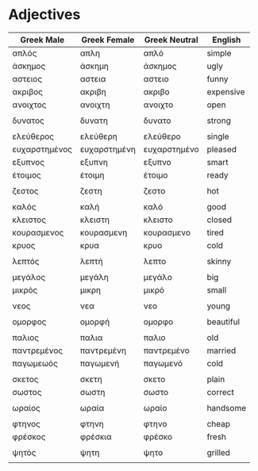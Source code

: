 # Adjectives

| Greek Male | Greek Female | Greek Neutral | English |
|--|--|--|--|
| απλός | απλη | απλό | simple |
| άσκημος | άσκημη | άσκημος | ugly |
| αστειος | αστεια | αστειο | funny |
| ακριβος | ακριβη | ακριβο | expensive |
| ανοιχτος | ανοιχτη | ανοιχτο | open |
|  |  |  |  |
| δυνατος | δυνατη | δυνατο | strong |
|  |  |  |  |
| ελεύθερος | ελεύθερη | ελεύθερο | single |
| ευχαρστημένος | ευχαρστημένη | ευχαρστημένο | pleased |
| εξυπνος | εξυπνη | εξυπνο | smart |
| έτοιμος | έτοιμη | έτοιμο | ready |
|  |  |  |  |
| ζεστος | ζεστη | ζεστο | hot |
|  |  |  |  |
| καλός | καλή | καλό | good |
| κλειστος | κλειστη | κλειστο | closed |
| κουρασμενος | κουρασμενη | κουρασμενο | tired |
| κρυος | κρυα | κρυο | cold |
|  |  |  |  |
| λεπτός | λεπτή | λεπτο | skinny |
|  |  |  |  |
| μεγάλος | μεγάλη | μεγάλο | big |
| μικρός | μικρη | μικρό | small |
|  |  |  |  |
| νεος | νεα | νεο | young |
|  |  |  |  |
| ομορφος | ομορφή | ομορφο | beautiful |
|  |  |  |  |
| παλιος | παλια | παλιο | old |
| παντρεμένος | παντρεμένη | παντρεμένο | married |
| παγωμεωός | παγωμενή | παγωμενό | cold |
|  |  |  |  |
| σκετος | σκετη | σκετο | plain |
| σωστος | σωστη | σωστο | correct |
|  |  |  |  |
| ωραίος | ωραία | ωραίο | handsome |
|  |  |  |  |
| φτηνος | φτηνη | φτηνο | cheap |
| φρέσκος | φρέσκια | φρέσκο | fresh |
|  |  |  |  |
| ψητός | ψητη | ψητο | grilled |
|  |  |  |  |
